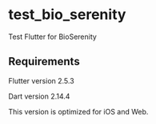 # test_bio_serenity

Test Flutter for BioSerenity

## Requirements

Flutter version 2.5.3

Dart version 2.14.4

This version is optimized for iOS and Web.